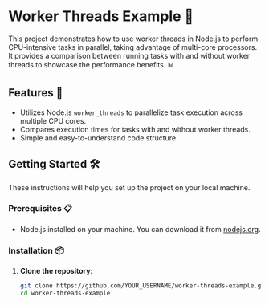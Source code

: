 # Worker Threads Example 🚀

This project demonstrates how to use worker threads in Node.js to perform CPU-intensive tasks in parallel, taking advantage of multi-core processors. It provides a comparison between running tasks with and without worker threads to showcase the performance benefits. 📊

## Features 🌟

- Utilizes Node.js `worker_threads` to parallelize task execution across multiple CPU cores.
- Compares execution times for tasks with and without worker threads.
- Simple and easy-to-understand code structure.

## Getting Started 🛠️

These instructions will help you set up the project on your local machine.

### Prerequisites 📋

- Node.js installed on your machine. You can download it from [nodejs.org](https://nodejs.org/).

### Installation 📦

1. **Clone the repository**:

   ```bash
   git clone https://github.com/YOUR_USERNAME/worker-threads-example.git
   cd worker-threads-example
